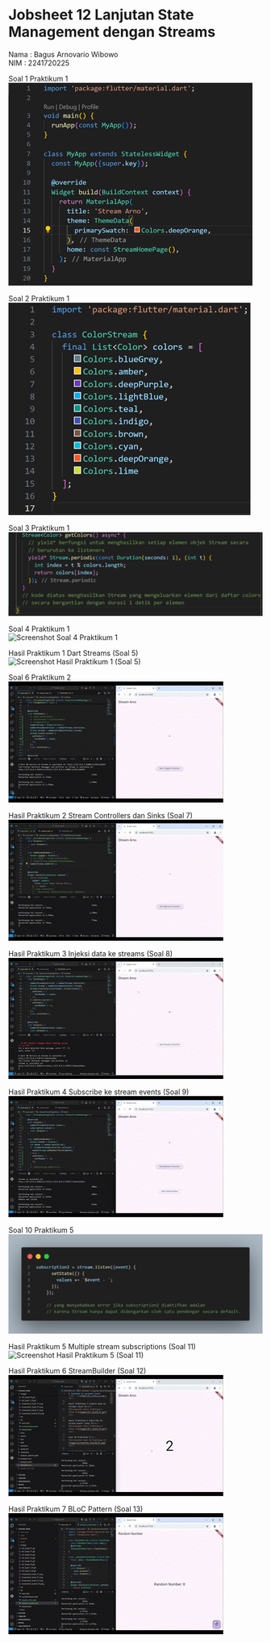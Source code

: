 # Jobsheet 12 Lanjutan State Management dengan Streams

Nama : Bagus Arnovario Wibowo<br/>
NIM   : 2241720225

Soal 1 Praktikum 1<br/>
![Screenshot Soal 1 Praktikum 1](images/Screenshot_Soal1_P1.png)<br/>

Soal 2 Praktikum 1<br/>
![Screenshot Soal 2 Praktikum 1](images/Screenshot_Soal2_P1.png)<br/>

Soal 3 Praktikum 1<br/>
![Screenshot Soal 3 Praktikum 1](images/Screenshot_Soal3_P1.png)<br/>

Soal 4 Praktikum 1<br/>
![Screenshot Soal 4 Praktikum 1](images/Gif_Soal4_P1.gif)<br/>

Hasil Praktikum 1 Dart Streams (Soal 5)<br/>
![Screenshot Hasil Praktikum 1 (Soal 5)](images/Gif_Soal5_P1.gif)<br/>

Soal 6 Praktikum 2<br/>
![Screenshot Soal 6 Praktikum 2](images/Gif_Soal6_P2.gif)<br/>

Hasil Praktikum 2 Stream Controllers dan Sinks (Soal 7)<br/>
![Screenshot Hasil Praktikum 2 (Soal 7)](images/Gif_Soal7_P2.gif)<br/>

Hasil Praktikum 3 Injeksi data ke streams (Soal 8)<br/>
![Screenshot Hasil Praktikum 3 (Soal 8)](images/Gif_Soal8_P3.gif)<br/>

Hasil Praktikum 4 Subscribe ke stream events (Soal 9)<br/>
![Screenshot Hasil Praktikum 4 (Soal 9)](images/Gif_Soal9_P4.gif)<br/>

Soal 10 Praktikum 5<br/>
![Screenshot Soal 10 Praktikum 5](images/Screenshot_Soal10_P5.png)<br/>

Hasil Praktikum 5 Multiple stream subscriptions (Soal 11)<br/>
![Screenshot Hasil Praktikum 5 (Soal 11)](images/Gif_Soal11_P5.gif)<br/>

Hasil Praktikum 6 StreamBuilder (Soal 12)<br/>
![Screenshot Hasil Praktikum 6 (Soal 12)](images/Gif_Soal12_P6.gif)<br/>

Hasil Praktikum 7 BLoC Pattern (Soal 13)<br/>
![Screenshot Hasil Praktikum 7 (Soal 13)](images/Gif_Soal13_P7.gif)<br/>
